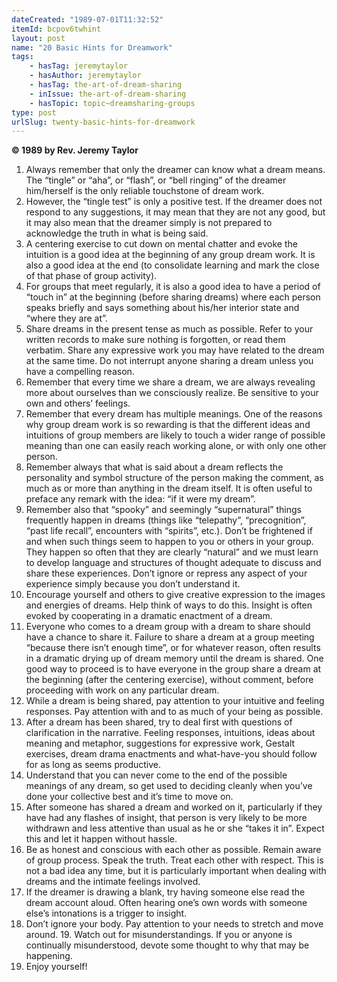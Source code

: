 ```yaml
---
dateCreated: "1989-07-01T11:32:52"
itemId: bcpov6twhint
layout: post
name: "20 Basic Hints for Dreamwork"
tags:
    - hasTag: jeremytaylor
    - hasAuthor: jeremytaylor
    - hasTag: the-art-of-dream-sharing
    - inIssue: the-art-of-dream-sharing
    - hasTopic: topic~dreamsharing-groups
type: post
urlSlug: twenty-basic-hints-for-dreamwork
---
```


**© 1989 by Rev. Jeremy Taylor**

1. Always remember that only the dreamer can know what a dream means. The “tingle” or “aha”, or “flash”, or “bell ringing” of the dreamer him/herself is the only reliable touchstone of dream work.
2. However, the “tingle test” is only a positive test. If the dreamer does not respond to any suggestions, it may mean that they are not any good, but it may also mean that the dreamer simply is not prepared to acknowledge the truth in what is being said.
3. A centering exercise to cut down on mental chatter and evoke the intuition is a good idea at the beginning of any group dream work. It is also a good idea at the end (to consolidate learning and mark the close of that phase of group activity).
4. For groups that meet regularly, it is also a good idea to have a period of “touch in” at the beginning (before sharing dreams) where each person speaks briefly and says something about his/her interior state and “where they are at”.
5. Share dreams in the present tense as much as possible. Refer to your written records to make sure nothing is forgotten, or read them verbatim. Share any expressive work you may have related to the dream at the same time. Do not interrupt anyone sharing a dream unless you have a compelling reason.
6. Remember that every time we share a dream, we are always revealing more about ourselves than we consciously realize. Be sensitive to your own and others’ feelings.
7. Remember that every dream has multiple meanings. One of the reasons why group dream work is so rewarding is that the different ideas and intuitions of group members are likely to touch a wider range of possible meaning than one can easily reach working alone, or with only one other person.
8. Remember always that what is said about a dream reflects the personality and symbol structure of the person making the comment, as much as or more than anything in the dream itself. It is often useful to preface any remark with the idea: “if it were my dream”.
9. Remember also that “spooky” and seemingly “supernatural” things frequently happen in dreams (things like “telepathy”, “precognition”, “past life recall”, encounters with “spirits”, etc.). Don’t be frightened if and when such things seem to happen to you or others in your group. They happen so often that they are clearly “natural” and we must learn to develop language and structures of thought adequate to discuss and share these experiences. Don’t ignore or repress any aspect of your experience simply because you don’t understand it.
10. Encourage yourself and others to give creative expression to the images and energies of dreams. Help think of ways to do this. Insight is often evoked by cooperating in a dramatic enactment of a dream.
11. Everyone who comes to a dream group with a dream to share should have a chance to share it. Failure to share a dream at a group meeting “because there isn’t enough time”, or for whatever reason, often results in a dramatic drying up of dream memory until the dream is shared. One good way to proceed is to have everyone in the group share a dream at the beginning (after the centering exercise), without comment, before proceeding with work on any particular dream.
12. While a dream is being shared, pay attention to your intuitive and feeling responses. Pay attention with and to as much of your being as possible.
13. After a dream has been shared, try to deal first with questions of clarification in the narrative. Feeling responses, intuitions, ideas about meaning and metaphor, suggestions for expressive work, Gestalt exercises, dream drama enactments and what-have-you should follow for as long as seems productive.
14. Understand that you can never come to the end of the possible meanings of any dream, so get used to deciding cleanly when you’ve done your collective best and it’s time to move on.
15. After someone has shared a dream and worked on it, particularly if they have had any flashes of insight, that person is very likely to be more withdrawn and less attentive than usual as he or she “takes it in”. Expect this and let it happen without hassle.
16. Be as honest and conscious with each other as possible. Remain aware of group process. Speak the truth. Treat each other with respect. This is not a bad idea any time, but it is particularly important when dealing with dreams and the intimate feelings involved.
17. If the dreamer is drawing a blank, try having someone else read the dream account aloud. Often hearing one’s own words with someone else’s intonations is a trigger to insight.
18. Don’t ignore your body. Pay attention to your needs to stretch and move around. 19. Watch out for misunderstandings. If you or anyone is continually misunderstood, devote some thought to why that may be happening.
19. Enjoy yourself!
